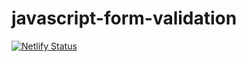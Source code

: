 # javascript-form-validation
[![Netlify Status](https://api.netlify.com/api/v1/badges/c5a999a3-3794-49f9-9355-2cbe5d7eb861/deploy-status)](https://app.netlify.com/sites/form-vivek/deploys)